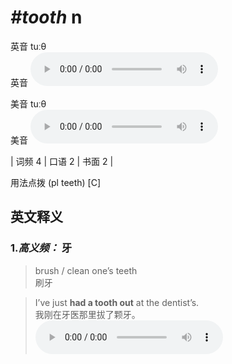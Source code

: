 # ***\#tooth*** n
英音 tuːθ  
英音
<audio src="./media/tooth-B.aac" controls="controls"></audio>

美音 tuːθ  
美音
<audio src="./media/tooth.aac" controls="controls"></audio>



| 词频 4 | 口语 2 | 书面 2 |  

用法点拨  (pl teeth) [C]

英文释义
---
### 1.*高义频：* **牙**  

 > brush / clean one’s teeth   
 > 刷牙    

 > I’ve just **had a tooth out** at the dentist’s.   
 > 我刚在牙医那里拔了颗牙。    
<audio src="./media/tooth-1.aac" controls="controls"></audio>



